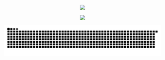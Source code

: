 <p align="center">
  <a href="https://discord.com/users/925192939980857375">
    <img src="https://lanyard.cnrad.dev/api/925192939980857375?hideStatus=false&hideActivity=true&hideBadges=false&hideDecoration=false&animatedDecoration=false&theme=booru-qualityhentais" />
  </a>
</p>
<p align="center">
  <img src="https://count.getloli.com/@radianeuh?name=radianeuh&theme=booru-qualityhentaistheme=booru-lisutheme=booru-jaypeetheme=booru-jaypeetheme=booru-jaypeetheme=booru-lisutheme=booru-jaypeetheme=booru-jaypeetheme=booru-lisutheme=booru-lisutheme=booru-qualityhentaistheme=booru-lisutheme=booru-qualityhentaistheme=booru-jaypeetheme=booru-qualityhentaistheme=booru-lisutheme=booru-qualityhentaistheme=booru-lisutheme=booru-jaypeetheme=booru-qualityhentaistheme=booru-qualityhentaistheme=booru-qualityhentaistheme=booru-jaypeetheme=booru-qualityhentaistheme=booru-jaypeetheme=booru-jaypeetheme=booru-jaypeetheme=booru-lisutheme=booru-jaypeetheme=booru-jaypeetheme=booru-qualityhentaistheme=booru-qualityhentaistheme=booru-lisutheme=booru-qualityhentaistheme=booru-qualityhentaistheme=booru-lisutheme=booru-jaypeetheme=booru-qualityhentaistheme=booru-qualityhentaistheme=booru-qualityhentaistheme=booru-lisutheme=booru-lisutheme=booru-qualityhentaistheme=booru-qualityhentaistheme=booru-qualityhentaistheme=booru-lisutheme=booru-lisutheme=booru-lisutheme=booru-lisutheme=booru-lisutheme=booru-lisutheme=booru-jaypeetheme=booru-qualityhentaistheme=booru-jaypeetheme=booru-jaypeetheme=booru-qualityhentaistheme=booru-qualityhentaistheme=booru-qualityhentaistheme=booru-lisutheme=booru-lisutheme=booru-lisutheme=booru-jaypeetheme=booru-qualityhentaistheme=booru-qualityhentaistheme=booru-lisutheme=booru-jaypeetheme=booru-jaypeetheme=booru-qualityhentaistheme=booru-jaypeetheme=booru-lisutheme=booru-lisutheme=booru-lisutheme=booru-qualityhentaistheme=booru-qualityhentaistheme=booru-qualityhentaistheme=booru-lisutheme=booru-lisutheme=booru-qualityhentaistheme=booru-lisutheme=booru-qualityhentaistheme=booru-lisutheme=booru-qualityhentaistheme=booru-jaypeetheme=booru-qualityhentaistheme=booru-lisutheme=booru-jaypeetheme=booru-lisutheme=booru-jaypeetheme=booru-qualityhentaistheme=booru-jaypeetheme=booru-jaypeetheme=booru-qualityhentaistheme=booru-jaypeetheme=booru-qualityhentaistheme=booru-jaypeetheme=booru-qualityhentaistheme=booru-qualityhentaistheme=booru-lisutheme=booru-lisutheme=booru-qualityhentaistheme=booru-jaypeetheme=booru-jaypeetheme=booru-lisutheme=booru-lisutheme=booru-jaypeetheme=booru-qualityhentaistheme=booru-jaypeetheme=booru-jaypeetheme=booru-jaypeetheme=booru-lisutheme=booru-qualityhentaistheme=booru-qualityhentaistheme=booru-qualityhentaistheme=booru-lisutheme=booru-jaypeetheme=booru-lisutheme=booru-lisutheme=booru-qualityhentaistheme=booru-jaypeetheme=booru-lisutheme=booru-qualityhentaistheme=booru-lisutheme=booru-jaypeetheme=booru-jaypeetheme=booru-lisutheme=booru-lisutheme=booru-jaypeetheme=booru-jaypeetheme=booru-qualityhentaistheme=booru-jaypeetheme=booru-lisutheme=booru-qualityhentaistheme=booru-jaypeetheme=booru-lisutheme=booru-qualityhentaistheme=booru-qualityhentaistheme=booru-qualityhentaistheme=booru-qualityhentaistheme=booru-qualityhentaistheme=booru-qualityhentaistheme=booru-lisutheme=booru-qualityhentaistheme=booru-jaypeetheme=booru-lisutheme=booru-qualityhentaistheme=booru-qualityhentaistheme=booru-qualityhentaistheme=booru-lisutheme=booru-lisutheme=booru-lisutheme=booru-lisutheme=booru-jaypeetheme=booru-lisutheme=booru-lisutheme=booru-lisutheme=booru-qualityhentaistheme=booru-lisutheme=booru-lisutheme=booru-qualityhentaistheme=booru-qualityhentaistheme=booru-qualityhentaistheme=booru-qualityhentaistheme=booru-lisutheme=booru-lisutheme=booru-lisutheme=booru-lisutheme=booru-jaypeetheme=booru-jaypeetheme=booru-qualityhentaistheme=booru-jaypeetheme=booru-lisutheme=booru-lisutheme=booru-qualityhentaistheme=booru-qualityhentaistheme=booru-lisutheme=booru-lisutheme=booru-lisutheme=booru-jaypeetheme=booru-qualityhentaistheme=booru-qualityhentaistheme=booru-jaypeetheme=booru-lisutheme=booru-lisutheme=booru-lisutheme=booru-qualityhentaistheme=booru-lisutheme=booru-qualityhentaistheme=booru-qualityhentaistheme=booru-qualityhentaistheme=booru-qualityhentais&padding=7&offset=0&align=bottom&scale=2&pixelated=1&darkmode=1" height="130" />
</p>
<p align="center">
  <picture>
    <source media="(prefers-color-scheme: dark)" srcset="https://raw.githubusercontent.com/radianeuh/radianeuh/output/github-contribution-grid-snake-dark.svg">
    <source media="(prefers-color-scheme: light)" srcset="https://raw.githubusercontent.com/radianeuh/radianeuh/output/github-contribution-grid-snake.svg">
    <img alt="github contribution grid snake animation" src="https://raw.githubusercontent.com/radianeuh/radianeuh/output/github-contribution-grid-snake.svg" width="800" height="100" />
  </picture>
</p>
